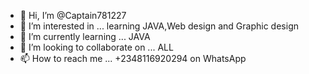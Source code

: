 - 👋 Hi, I’m @Captain781227
- 👀 I’m interested in ... learning JAVA,Web design and Graphic design
- 🌱 I’m currently learning ... JAVA
- 💞️ I’m looking to collaborate on ... ALL
- 📫 How to reach me ... +2348116920294 on WhatsApp

<!---
Captain781227/Captain781227 is a ✨ special ✨ repository because its `README.md` (this file) appears on your GitHub profile.
You can click the Preview link to take a look at your changes.
--->
